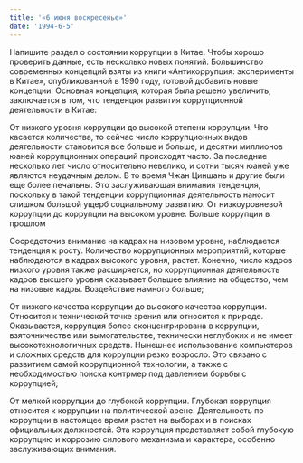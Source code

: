 ```yaml
---
title: '«6 июня воскресенье»'
date: '1994-6-5'
---
```


Напишите раздел о состоянии коррупции в Китае. Чтобы хорошо проверить данные, есть несколько новых понятий. Большинство современных концепций взяты из книги «Антикоррупция: эксперименты в Китае», опубликованной в 1990 году, готовой добавить новые концепции. Основная концепция, которая была решено увеличить, заключается в том, что тенденция развития коррупционной деятельности в Китае:

От низкого уровня коррупции до высокой степени коррупции. Что касается количества, то сейчас число коррупционных видов деятельности становится все больше и больше, и десятки миллионов юаней коррупционных операций происходят часто. За последние несколько лет число относительно невелико, и сотни тысяч юаней уже являются неудачным делом. В то время Чжан Циншань и другие были еще более печальны. Это заслуживающая внимания тенденция, поскольку в такой тенденции коррупционная деятельность наносит слишком большой ущерб социальному развитию. От низкоуровневой коррупции до коррупции на высоком уровне. Больше коррупции в прошлом

Сосредоточив внимание на кадрах на низовом уровне, наблюдается тенденция к росту. Количество коррупционных мероприятий, которые наблюдаются в кадрах высокого уровня, растет. Конечно, число кадров низкого уровня также расширяется, но коррупционная деятельность кадров высшего уровня оказывает большее влияние на общество, чем на низовые кадры. Воздействие намного больше;

От низкого качества коррупции до высокого качества коррупции. Относится к технической точке зрения или относится к природе. Оказывается, коррупция более сконцентрирована в коррупции, взяточничестве или вымогательстве, технически неглубоких и не имеет высокотехнологичных средств. Нынешнее использование компьютеров и сложных средств для коррупции резко возросло. Это связано с развитием самой коррупционной технологии, а также с необходимостью поиска контрмер под давлением борьбы с коррупцией;

От мелкой коррупции до глубокой коррупции. Глубокая коррупция относится к коррупции на политической арене. Деятельность по коррупции в настоящее время растет на выборах и в поисках официальных должностей. Эта коррупция представляет собой глубокую коррупцию и коррозию силового механизма и характера, особенно заслуживающих внимания.

